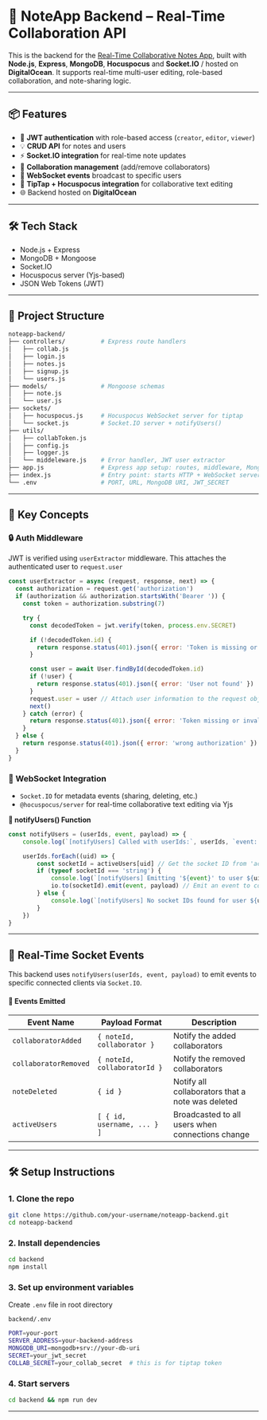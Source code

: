 # 📝 NoteApp Backend – Real-Time Collaboration API

This is the backend for the [Real-Time Collaborative Notes App](https://github.com/kcw00/Noteapp), built with **Node.js**, **Express**, **MongoDB**, **Hocuspocus** and **Socket.IO** / hosted on **DigitalOcean**. It supports real-time multi-user editing, role-based collaboration, and note-sharing logic.

---

## 📦 Features

- 🔐 **JWT authentication** with role-based access (`creator`, `editor`, `viewer`)
- 💡 **CRUD API** for notes and users
- ⚡ **Socket.IO integration** for real-time note updates
- 👥 **Collaboration management** (add/remove collaborators)
- 💬 **WebSocket events** broadcast to specific users
- 🧠 **TipTap + Hocuspocus integration** for collaborative text editing
- 🌐 Backend hosted on **DigitalOcean**

---

## 🛠️ Tech Stack

- Node.js + Express
- MongoDB + Mongoose
- Socket.IO
- Hocuspocus server (Yjs-based)
- JSON Web Tokens (JWT)

---

## 📁 Project Structure

```bash
noteapp-backend/
├── controllers/          # Express route handlers
│   ├── collab.js
│   ├── login.js
│   ├── notes.js
│   ├── signup.js
│   └── users.js
├── models/               # Mongoose schemas
│   ├── note.js
│   └── user.js
├── sockets/
│   ├── hocuspocus.js     # Hocuspocus WebSocket server for tiptap
│   └── socket.js         # Socket.IO server + notifyUsers()
├── utils/
│   ├── collabToken.js
│   ├── config.js
│   ├── logger.js
│   └── middeleware.js    # Error handler, JWT user extractor
├── app.js                # Express app setup: routes, middleware, MongoDB
├── index.js              # Entry point: starts HTTP + WebSocket servers
└── .env                  # PORT, URL, MongoDB URI, JWT_SECRET
```
---

## 🧠 Key Concepts

### 🔒 Auth Middleware
JWT is verified using `userExtractor` middleware. This attaches the authenticated user to `request.user`
```js
const userExtractor = async (request, response, next) => {
  const authorization = request.get('authorization')
  if (authorization && authorization.startsWith('Bearer ')) {
    const token = authorization.substring(7)

    try {
      const decodedToken = jwt.verify(token, process.env.SECRET)

      if (!decodedToken.id) {
        return response.status(401).json({ error: 'Token is missing or invalid' })
      }

      const user = await User.findById(decodedToken.id)
      if (!user) {
        return response.status(401).json({ error: 'User not found' })
      }
      request.user = user // Attach user information to the request object
      next()
    } catch (error) {
      return response.status(401).json({ error: 'Token missing or invalid ' + error })
    }
  } else {
    return response.status(401).json({ error: 'wrong authorization' })
  }
}
```

### 📡 WebSocket Integration
- `Socket.IO` for metadata events (sharing, deleting, etc.)
- `@hocuspocus/server` for real-time collaborative text editing via Yjs

**📢 notifyUsers() Function**
```js
const notifyUsers = (userIds, event, payload) => {
    console.log(`[notifyUsers] Called with userIds:`, userIds, `event: ${event}`)

    userIds.forEach((uid) => {
        const socketId = activeUsers[uid] // Get the socket ID from 'activeUsers'
        if (typeof socketId === 'string') {
            console.log(`[notifyUsers] Emitting '${event}' to user ${uid} at socket ${socketId}`)
            io.to(socketId).emit(event, payload) // Emit an event to collaborators who are online
        } else {
            console.log(`[notifyUsers] No socket IDs found for user ${uid}`, socketId) // if user is not online, log this message
        }
    })
}
```
---
## 🧪 Real-Time Socket Events

This backend uses `notifyUsers(userIds, event, payload)` to emit events to specific connected clients via `Socket.IO`.


#### 🔔 Events Emitted

| Event Name            | Payload Format                                 | Description                                                |
|-----------------------|------------------------------------------------|------------------------------------------------------------|
| `collaboratorAdded`   | `{ noteId, collaborator }`                     | Notify the added collaborators                             |
| `collaboratorRemoved` | `{ noteId, collaboratorId }`                   | Notify the removed collaborators                           |
| `noteDeleted`         | `{ id }`                                       | Notify all collaborators that a note was deleted           |
| `activeUsers`         | `[ { id, username, ... } ]`                    | Broadcasted to all users when connections change           |

---

## 🛠️ Setup Instructions

### 1. Clone the repo

```bash
git clone https://github.com/your-username/noteapp-backend.git
cd noteapp-backend
```

### 2. Install dependencies

```bash
cd backend
npm install
```

### 3. Set up environment variables

Create `.env` file in root directory

`backend/.env`
```bash
PORT=your-port
SERVER_ADDRESS=your-backend-address
MONGODB_URI=mongodb+srv://your-db-uri
SECRET=your_jwt_secret
COLLAB_SECRET=your_collab_secret  # this is for tiptap token
```

### 4. Start servers

```bash
cd backend && npm run dev
```
---
